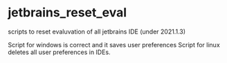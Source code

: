 # jetbrains_reset_eval
scripts to reset evaluvation of all jetbrains IDE (under 2021.1.3)

Script for windows is correct and it saves user preferences
Script for linux deletes all user preferences in IDEs.
